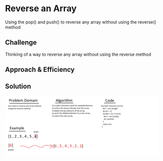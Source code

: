 # Reverse an Array
Using the pop() and push() to reverse any array without using the reverse() method
## Challenge
Thinking of a way to reverse any array without using the reverse method
## Approach & Efficiency
<!-- What approach did you take? Why? What is the Big O space/time for this approach? -->

## Solution
<!-- Embedded whiteboard image -->
![array-reverse](/assets/array-reverse.png)